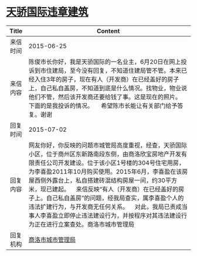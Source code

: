 # <a href="http://www.shangluo.gov.cn/zmhd/ldxxxx.jsp?urltype=leadermail.LeaderMailContentUrl&wbtreeid=1112&leadermailid=3217">天骄国际违章建筑</a>
| Title |                                                                                                                                     Content                                                                                                                                     |
|:-----:|---------------------------------------------------------------------------------------------------------------------------------------------------------------------------------------------------------------------------------------------------------------------------------|
| 来信时间  | 2015-06-25                                                                                                                                                                                                                                                                      |
| 来信内容  | 陈俊市长你好，我是天骄国际的一名业主，6月20日在网上投诉到市住建局，至今没有回复，不知道住建局管不管。本来已经入住3年的房子，现在有人（开发商）在已经盖好的房子上，自己私自盖房，不知道到底是什么情况。找物业，物业说他们不管，然后该开发商还要给钱了事。这是现在的照片。   下面的是我投诉的情况。     希望陈市长能让有关部门给予答复。谢谢                                                                                                     |
| 回复时间  | 2015-07-02                                                                                                                                                                                                                                                                      |
| 回复内容  | 网友你好，你反映的问题市城管局高度重视，经查，天骄国际小区，位于商州区东新路南段东侧，由商洛欣宝房地产开发有限责任公司开发建设。位于该小区1号楼的304号住宅用房，为李喜盈2011年10月购买使用。2015年6月，李喜盈在该房屋西侧外露台上，私自搭建砖混结构房屋一间，约30平方米，现已建起。    来信反映“有人（开发商）在已经盖好的房子上。自己私自盖房”的问题，经我局查实，属李喜盈个人的违法扩建行为，与开发商无任何关系。    对此，我局已责成当事人李喜盈立即停止违法建设行为，并按程序对其违法建设行为正在进行立案查处。商洛市城市管理局 |
| 回复机构  | <a href="../../categories/agencies/商洛市城市管理局.md">商洛市城市管理局</a>                                                                                                                                                                                                                      |